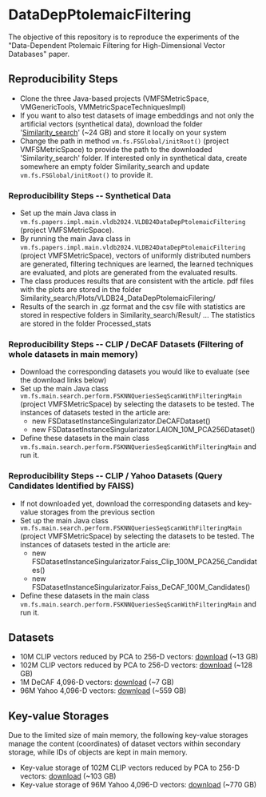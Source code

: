 # DataDepPtolemaicFiltering
The objective of this repository is to reproduce the experiments of the "Data-Dependent Ptolemaic Filtering for High-Dimensional Vector Databases" paper.

## Reproducibility Steps

* Clone the three Java-based projects (VMFSMetricSpace, VMGenericTools, VMMetricSpaceTechniquesImpl)
* If you want to also test datasets of image embeddings and not only the artificial vectors (synthetical data), download the folder '[Similarity_search](https://disa.fi.muni.cz/~xmic/DataDepPtolemaicFiltering/Similarity_search.zip)' (~24 GB) and store it locally on your system
* Change the path in method ```vm.fs.FSGlobal/initRoot()``` (project VMFSMetricSpace) to provide the path to the downloaded 'Similarity_search' folder. If interested only in synthetical data, create somewhere an empty folder Similarity_search and update ```vm.fs.FSGlobal/initRoot()``` to provide it.

### Reproducibility Steps -- Synthetical Data

* Set up the main Java class in ```vm.fs.papers.impl.main.vldb2024.VLDB24DataDepPtolemaicFiltering``` (project VMFSMetricSpace).
* By running the main Java class in ```vm.fs.papers.impl.main.vldb2024.VLDB24DataDepPtolemaicFiltering``` (project VMFSMetricSpace), vectors of uniformly distributed numbers are generated, filtering techniques are learned, the learned techniques are evaluated, and plots are generated from the evaluated results.
* The class produces results that are consistent with the article. pdf files with the plots are stored in the folder Similarity_search/Plots/VLDB24_DataDepPtolemaicFilering/
* Results of the search in .gz format and the csv file with statistics are stored in respective folders in Similarity_search/Result/ ... The statistics are stored in the folder Processed_stats

### Reproducibility Steps -- CLIP / DeCAF Datasets (Filtering of whole datasets in main memory)

* Download the corresponding datasets you would like to evaluate (see the download links below)
* Set up the main Java class ```vm.fs.main.search.perform.FSKNNQueriesSeqScanWithFilteringMain``` (project VMFSMetricSpace) by selecting the datasets to be tested. The instances of datasets tested in the article are: 
  * new FSDatasetInstanceSingularizator.DeCAFDataset()
  * new FSDatasetInstanceSingularizator.LAION_10M_PCA256Dataset()
* Define these datasets in the main class ```vm.fs.main.search.perform.FSKNNQueriesSeqScanWithFilteringMain``` and run it.

### Reproducibility Steps -- CLIP / Yahoo Datasets (Query Candidates Identified by FAISS)

* If not downloaded yet, download the corresponding datasets and key-value storages from the previous section
* Set up the main Java class ```vm.fs.main.search.perform.FSKNNQueriesSeqScanWithFilteringMain``` (project VMFSMetricSpace) by selecting the datasets to be tested. The instances of datasets tested in the article are: 
  * new FSDatasetInstanceSingularizator.Faiss_Clip_100M_PCA256_Candidates()
  * new FSDatasetInstanceSingularizator.Faiss_DeCAF_100M_Candidates()
* Define these datasets in the main class ```vm.fs.main.search.perform.FSKNNQueriesSeqScanWithFilteringMain``` and run it.
  
## Datasets
* 10M CLIP vectors reduced by PCA to 256-D vectors: [download](https://disa.fi.muni.cz/~xmic/DataDepPtolemaicFiltering/Similarity_search/Dataset/Dataset/laion2B-en-clip768v2-n=10M.h5_PCA256.gz) (~13 GB)
* 102M CLIP vectors reduced by PCA to 256-D vectors: [download](https://disa.fi.muni.cz/~xmic/DataDepPtolemaicFiltering/Similarity_search/Dataset/Dataset/laion2B-en-clip768v2-n=100M.h5_PCA256.gz) (~128 GB)
* 1M DeCAF 4,096-D vectors: [download](https://disa.fi.muni.cz/~xmic/DataDepPtolemaicFiltering/Similarity_search/Dataset/Dataset/decaf_1m.gz) (~7 GB)
* 96M Yahoo 4,096-D vectors: [download](https://disa.fi.muni.cz/~xmic/DataDepPtolemaicFiltering/Similarity_search/Dataset/Dataset/decaf_100m.gz) (~559 GB)

## Key-value Storages
Due to the limited size of main memory, the following key-value storages manage the content (coordinates) of dataset vectors within secondary storage, while IDs of objects are kept in main memory.
* Key-value storage of 102M CLIP vectors reduced by PCA to 256-D vectors: [download](https://disa.fi.muni.cz/~xmic/DataDepPtolemaicFiltering/Similarity_search/Dataset/MV_storage/laion2B-en-clip768v2-n=100M.h5_PCA256) (~103 GB)
* Key-value storage of 96M Yahoo 4,096-D vectors: [download](https://disa.fi.muni.cz/~xmic/DataDepPtolemaicFiltering/Similarity_search/Dataset/MV_storage/decaf_100m) (~770 GB)
